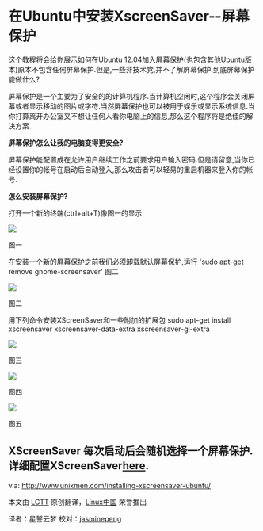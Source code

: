 在Ubuntu中安装XscreenSaver--屏幕保护
================================================================================


这个教程将会给你展示如何在Ubuntu 12.04加入屏幕保护(也包含其他Ubuntu版本)原本不包含任何屏幕保护.但是,一些非技术党,并不了解屏幕保护.到底屏幕保护能做什么?

屏幕保护是一个主要为了安全的的计算机程序.当计算机空闲时,这个程序会关闭屏幕或者显示移动的图片或字符.当然屏幕保护也可以被用于娱乐或显示系统信息.当你打算离开办公室又不想让任何人看你电脑上的信息,那么这个程序将是绝佳的解决方案.


**屏幕保护怎么让我的电脑变得更安全?**


屏幕保护能配置成在允许用户继续工作之前要求用户输入密码.但是请留意,当你已经设置你的帐号在启动后自动登入,那么攻击者可以轻易的重启机器来登入你的帐号.


**怎么安装屏幕保护?**


打开一个新的终端(ctrl+alt+T)像图一的显示

![](http://180016988.r.cdn77.net/wp-content/uploads/2013/10/screen1.png)


图一


在安装一个新的屏幕保护之前我们必须卸载默认屏幕保护,运行 'sudo apt-get remove gnome-screensaver' 图二

![](http://180016988.r.cdn77.net/wp-content/uploads/2013/10/screen4.png)


图二



用下列命令安装XScreenSaver和一些附加的扩展包
	sudo apt-get install xscreensaver xscreensaver-data-extra xscreensaver-gl-extra


![](http://180016988.r.cdn77.net/wp-content/uploads/2013/10/screen6.png)


图三

![](http://180016988.r.cdn77.net/wp-content/uploads/2013/10/screen7.png)


图四

![](http://180016988.r.cdn77.net/wp-content/uploads/2013/10/screen9.png)


图五


XScreenSaver 每次启动后会随机选择一个屏幕保护.详细配置XScreenSaver[here][1].
--------------------------------------------------------------------------------

via: http://www.unixmen.com/installing-xscreensaver-ubuntu/

本文由 [LCTT][] 原创翻译，[Linux中国][] 荣誉推出

译者：星誓云梦 校对：[jasminepeng][]

[LCTT]:https://github.com/LCTT/TranslateProject
[Linux中国]:http://linux.cn/portal.php
[星誓云梦]:http://linux.cn/space/星誓云梦
[jasminepeng]:http://linux.cn/space/jasminepeng

[1]:http://www.jwz.org/xscreensaver/faq.html
